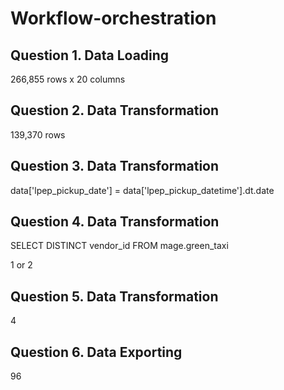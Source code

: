 # Workflow-orchestration

## Question 1. Data Loading

266,855 rows x 20 columns

## Question 2. Data Transformation

139,370 rows

## Question 3. Data Transformation

data['lpep_pickup_date'] = data['lpep_pickup_datetime'].dt.date

## Question 4. Data Transformation

SELECT DISTINCT vendor_id
FROM mage.green_taxi

1 or 2

## Question 5. Data Transformation

4

## Question 6. Data Exporting

96
